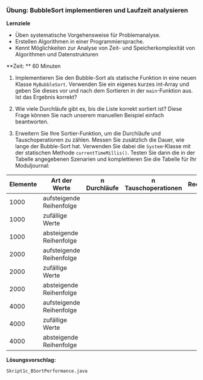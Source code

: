 ### Übung: BubbleSort implementieren und Laufzeit analysieren

**Lernziele**

* Üben systematische Vorgehensweise für Problemanalyse.
* Erstellen Algorithmen in einer Programmiersprache.
* Kennt Möglichkeiten zur Analyse von Zeit- und Speicherkomplexität von Algorithmen und Datenstrukturen

**Zeit: ** 60 Minuten

1.  Implementieren Sie den Bubble-Sort als statische Funktion in eine neuen Klasse `MyBubbleSort`. Verwenden Sie ein eigenes kurzes int-Array und geben Sie dieses vor und nach dem Sortieren in der `main`-Funktion aus. Ist das Ergebnis korrekt?

2.  Wie viele Durchläufe gibt es, bis die Liste korrekt sortiert ist? Diese Frage können Sie nach unserem manuellen Beispiel einfach beantworten. 

3. Erweitern Sie Ihre Sortier-Funktion, um die Durchläufe und
Tauschoperationen zu zählen. Messen Sie zusätzlich die Dauer, wie lange
der Bubble-Sort hat. Verwenden Sie dabei die `System`-Klasse mit der
statischen Methode `currentTimeMillis()`. Testen Sie dann die in der
Tabelle angegebenen Szenarien und komplettieren Sie die Tabelle für Ihr Moduljournal:

 | **Elemente**  | **Art der Werte**          |**n Durchläufe**   |**n Tauschoperationen**   |**Rechenzeit**
 | --------------| -------------------------- |------------------ |------------------------- |----------------
 | 1000          | aufsteigende Reihenfolge   |                   |                          | 
 | 1000          | zufällige Werte            |                   |                          |
 | 1000          | absteigende Reihenfolge    |                   |                          | 
 | 2000          | aufsteigende Reihenfolge   |                   |                          |
 | 2000          | zufällige Werte            |                   |                          |
 | 2000          | absteigende Reihenfolge    |                   |                          |
 | 4000          | aufsteigende Reihenfolge   |                   |                          |
 | 4000          | zufällige Werte            |                   |                          |
 | 4000          | absteigende Reihenfolge    |                   |                          |
 
	
**Lösungsvorschlag:**
	
`Skript1c_BSortPerformance.java`
